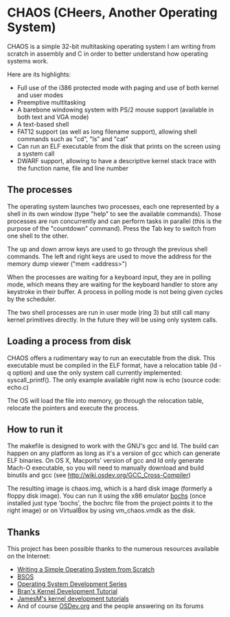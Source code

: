 # CHAOS (CHeers, Another Operating System)

CHAOS is a simple 32-bit multitasking operating system I am writing from scratch in assembly and C in order to better understand how operating systems work.

Here are its highlights:

- Full use of the i386 protected mode with paging and use of both kernel and user modes
- Preemptive multitasking
- A barebone windowing system with PS/2 mouse support (available in both text and VGA mode)
- A text-based shell
- FAT12 support (as well as long filename support), allowing shell commands such as "cd", "ls" and "cat"
- Can run an ELF executable from the disk that prints on the screen using a system call
- DWARF support, allowing to have a descriptive kernel stack trace with the function name, file and line number

## The processes

The operating system launches two processes, each one represented by a shell in its own window (type "help" to see the available commands). Those processes are run concurrently and can perform tasks in parallel (this is the purpose of the "countdown" command). Press the Tab key to switch from one shell to the other.

The up and down arrow keys are used to go through the previous shell commands. The left and right keys are used to move the address for the memory dump viewer ("mem &lt;address&gt;")

When the processes are waiting for a keyboard input, they are in polling mode, which means they are waiting for the keyboard handler to store any keystroke in their buffer. A process in polling mode is not being given cycles by the scheduler.

The two shell processes are run in user mode (ring 3) but still call many kernel primitives directly. In the future they will be using only system calls.

## Loading a process from disk

CHAOS offers a rudimentary way to run an executable from the disk. This executable must be compiled in the ELF format, have a relocation table (ld -q option) and use the only system call currently implemented: syscall_printf(). The only example available right now is echo (source code: echo.c)

The OS will load the file into memory, go through the relocation table, relocate the pointers and execute the process.

## How to run it

The makefile is designed to work with the GNU's gcc and ld. The build can happen on any platform as long as it's a version of gcc which can generate ELF binaries. On OS X, Macports' version of gcc and ld only generate Mach-O executable, so you will need to manually download and build binutils and gcc (see http://wiki.osdev.org/GCC_Cross-Compiler)

The resulting image is chaos.img, which is a hard disk image (formerly a floppy disk image). You can run it using the x86 emulator [bochs](http://bochs.sourceforge.net/) (once installed just type 'bochs', the bochrc file from the project points it to the right image) or on VirtualBox by using vm_chaos.vmdk as the disk.

## Thanks

This project has been possible thanks to the numerous resources available on the Internet:

- [Writing a Simple Operating System from Scratch](https://www.cs.bham.ac.uk/~exr/lectures/opsys/10_11/lectures/os-dev.pdf)
- [BSOS](https://github.com/aplabs/bsos)
- [Operating System Development Series](http://www.brokenthorn.com/Resources/OSDevIndex.html)
- [Bran's Kernel Development Tutorial](http://www.osdever.net/bkerndev/Docs/intro.htm)
- [JamesM's kernel development tutorials](http://www.jamesmolloy.co.uk/tutorial_html/)
- And of course [OSDev.org](http://wiki.osdev.org/Main_Page) and the people answering on its forums
